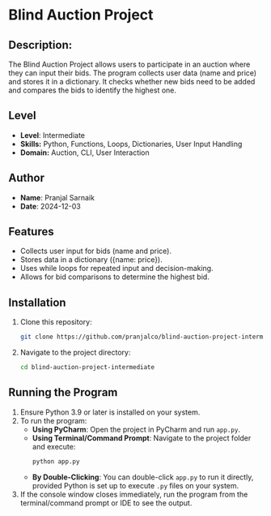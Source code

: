 # Blind Auction Project

## Description:
The Blind Auction Project allows users to participate in an auction where they can input their bids. The program 
collects user data (name and price) and stores it in a dictionary. It checks whether new bids need to be added and 
compares the bids to identify the highest one.

## Level
- **Level**: Intermediate
- **Skills:** Python, Functions, Loops, Dictionaries, User Input Handling
- **Domain:** Auction, CLI, User Interaction

## Author
- **Name**: Pranjal Sarnaik
- **Date**: 2024-12-03

## Features
- Collects user input for bids (name and price).
- Stores data in a dictionary ({name: price}).
- Uses while loops for repeated input and decision-making.
- Allows for bid comparisons to determine the highest bid.

## Installation
1. Clone this repository:
   ```bash
   git clone https://github.com/pranjalco/blind-auction-project-intermediate.git

2. Navigate to the project directory:
   ```bash
   cd blind-auction-project-intermediate

## Running the Program
1. Ensure Python 3.9 or later is installed on your system.
2. To run the program:
   - **Using PyCharm**: Open the project in PyCharm and run `app.py`.
   - **Using Terminal/Command Prompt**: Navigate to the project folder and execute:
     ```bash
     python app.py
     ```
   - **By Double-Clicking**: You can double-click `app.py` to run it directly, provided Python is set up to execute `.py` files on your system.
3. If the console window closes immediately, run the program from the terminal/command prompt or IDE to see the output.

